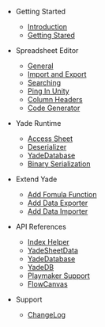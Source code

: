 - Getting Started
    - [Introduction](Introduction.md)
    - [Getting Stared](GettingStarted.md)

- Spreadsheet Editor
    - [General](SpreadsheetEditor.md#general)
    - [Import and Export](SpreadsheetEditor.md#import-and-export)
    - [Searching](SpreadsheetEditor.md#search-sheet)
    - [Ping In Unity](SpreadsheetEditor.md#ping-in-unity)
    - [Column Headers](SpreadsheetEditor.md#column-headers)
    - [Code Generator](SpreadsheetEditor.md#code-generator)

- Yade Runtime
    - [Access Sheet](Runtime.md#access-sheet)
    - [Deserializer](Runtime.md#deserializer)
    - [YadeDatabase](Runtime.md#yadedatabase)
    - [Binary Serialization](BinarySerialization.md)

- Extend Yade
    - [Add Fomula Function](Extendable.md#add-fomula-function)
    - [Add Data Exporter](Extendable.md#add-a-data-exporter)
    - [Add Data Importer](Extendable.md#add-a-data-importer)

- API References
    - [Index Helper](API.md#indexhelper)
    - [YadeSheetData](API.md#yadesheetdata)
    - [YadeDatabase](API.md#yadedatabase)
    - [YadeDB](API.md#yadedb)
    - [Playmaker Support](API.md#playmaker-support)
    - [FlowCanvas](API.md#flowcanvas-support)

- Support
    - [ChangeLog](ChangeLog.md)